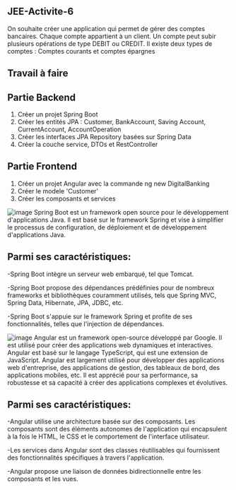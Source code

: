 JEE-Activite-6
-
On souhaite créer une application qui permet de gérer des comptes bancaires. Chaque compte appartient à un client. 
Un compte peut subir plusieurs opérations de type DEBIT ou CREDIT. Il existe deux types de comptes : Comptes courants et comptes épargnes

Travail à faire
-
Partie Backend
-
1. Créer un projet Spring Boot
2. Créer les entités JPA : Customer, BankAccount, Saving Account, CurrentAccount, AccountOperation
3. Créer les interfaces JPA Repository basées sur Spring Data
4. Créer la couche service, DTOs et RestController

Partie Frontend
-
1. Créer un projet Angular avec la commande ng new DigitalBanking
2. Créer le modele 'Customer' 
3. Créer les composants et services


![image](https://github.com/Moujoudrana/Atelier5_JEE_DigitalBanking/assets/93864104/6d3b1a98-4cac-4daf-af1b-0842ede02e0d)
Spring Boot est un framework open source pour le développement d'applications Java.
Il est basé sur le framework Spring et vise à simplifier le processus de configuration, de déploiement et de développement d'applications Java.

Parmi ses caractéristiques:
-
  -Spring Boot intègre un serveur web embarqué, tel que Tomcat.
  
  -Spring Boot propose des dépendances prédéfinies pour de nombreux frameworks et bibliothèques couramment utilisés, tels que Spring MVC, Spring Data, Hibernate, JPA, JDBC, etc.
  
  -Spring Boot s'appuie sur le framework Spring et profite de ses fonctionnalités, telles que l'injection de dépendances.

![image](https://github.com/Moujoudrana/Atelier5_JEE_DigitalBanking/assets/93864104/d60c9514-40eb-4f06-a339-e90cbbc4718f)
Angular est un framework open-source développé par Google. Il est utilisé pour créer des applications web dynamiques et interactives. Angular est basé sur le langage TypeScript, qui est une extension de JavaScript.
Angular est largement utilisé pour développer des applications web d'entreprise, des applications de gestion, des tableaux de bord, des applications mobiles, etc. Il est apprécié pour sa performance, sa robustesse et sa capacité à créer des applications complexes et évolutives.

Parmi ses caractéristiques:
-
  -Angular utilise une architecture basée sur des composants. Les composants sont des éléments autonomes de l'application qui encapsulent à la fois le HTML, le CSS et le comportement de l'interface utilisateur.
  
  -Les services dans Angular sont des classes réutilisables qui fournissent des fonctionnalités spécifiques à travers l'application.
  
  -Angular propose une liaison de données bidirectionnelle entre les composants et les vues.
